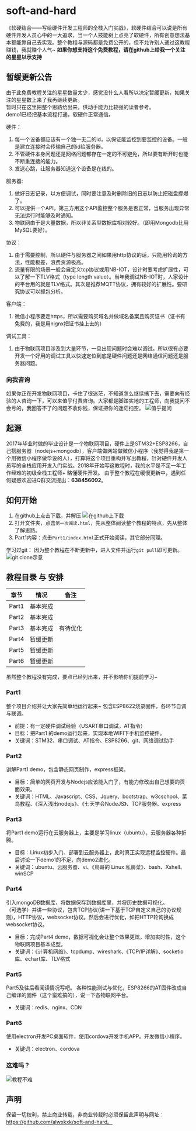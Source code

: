 # soft-and-hard
《软硬结合——写给硬件开发工程师的全栈入门实战》，软硬件结合可以说是所有硬件开发人员心中的一大追求，当一个人技能树上点亮了软硬件，所有创意想法基本都能靠自己去实现。整个教程与源码都是免费公开的，但不允许别人通过这教程赚钱，我就赚个人气~ __如果你想支持这个免费教程，请在github上给我一个关注的星星以示支持__

## 暂缓更新公告
由于此免费教程关注的星星数量太少，感觉没什么人看所以决定暂缓更新，如果关注的星星数上来了我再继续更新。  
暂时只在这里把整个思路给出来，供动手能力比较强的读者参考。  
demo1已经把基本流程打通，软硬件正常通信。  

硬件：
1. 每一个设备都应该有一个独一无二的id，以保证能监控到要监控的设备。一般是建立连接时会传输自己的id给服务器。
2. 不管硬件本身问题还是网络问题都存在一定的不可避免，所以要有断开时也能不断重连接的能力。
3. 发送心跳，让服务器知道这个设备是在线的。

服务器:
1. 做好日志记录，以方便调试，同时要注意及时删除旧的日志以防止把磁盘撑爆了。
2. 可以提供一个API，第三方用这个API监控整个服务是否正常，当服务出现异常无法运行时能够及时通知。
3. 物联网由于是大量数据，所以非关系型数据库相对较好。（即用Mongodb比用MySQL要好）。

协议：
1. 由于需要控制，所以硬件与服务器之间如果用http协议的话，只能用轮询的方法，性能极差，浪费资源极高。
2. 流量有限的场景一般会自定义tcp协议或用NB-IOT，设计时要考虑扩展性，可以了解一下TLV格式（type length value）。当年我调试NB-IOT时，人家设计的平台用的就是TLV格式。其次是推荐MQTT协议，拥有较好的扩展性。要研究协议可以抓包分析。

客户端：
1. 微信小程序要走https，所以需要购买域名并做域名备案且购买证书（证书有免费的，我是用nignx把证书挂上去的）

调试工具：
1. 由于物联网项目涉及到大量环节，一旦出现问题时会难以调试。所以很有必要开发一个好用的调试工具以快速定位到底是硬件问题还是网络通信问题还是服务器问题。


### 向我咨询
如果你正在开发物联网项目，卡住了很迷茫，不知道怎么继续搞下去，需要向有经验的人咨询一下，可以来值乎付费咨询。大家都是脚踏实地的工程师，向我提问不会亏的，我回答不了的问题不收你钱，保证把你的迷茫扫空。
![值乎提问](http://ww1.sinaimg.cn/large/005BIQVbgy1ft1c0p6d4uj30e50idn0d.jpg)


## 起源
2017年毕业时做的毕业设计是一个物联网项目，硬件上是STM32+ESP8266，自己搭服务器（nodejs+mongodb），客户端做网站做微信小程序（我觉得我是第一个用微信小程序做毕设的人），打算将这个项目重构并写出教程，针对硬件开发人员写的全栈应用开发入门实战。2018年开始写这教程时，我的水平是不足一年工作经难的初级全栈工程师+ 略懂硬件开发。
由于整个教程在缓慢更新中，遇到任何疑惑欢迎进Q群交流提出：__638456092__。
## 如何开始
1. 在github上点击下载，并解压
![在github上下载](http://ww1.sinaimg.cn/large/005BIQVbgy1fsr38x82u2j31hc0t4adw.jpg)
2. 打开文件夹，点击`第一次阅读.html`，先从整体阅读整个教程的特点，先从整体了解思路。
3. Part1内容：点击`Part1/index.html`正式开始阅读，其它部分同理。

学习过git：
因为整个教程在不断更新中，进入文件并运行`git pull`即可更新。
![git clone示意](http://ww1.sinaimg.cn/large/005BIQVbgy1fqtnqg91l9g31h30rmu0z.gif)

## 教程目录 与 安排
章节 | 情况 | 备注
------------ | ------------- | -------------
Part1 | 基本完成 |
Part2 | 基本完成 |
Part3 | 基本完成 |有待优化
Part4 | 暂缓更新 | 
Part5 | 暂缓更新 | 
Part6 | 暂缓更新 | 

虽然整个教程没有完成，要点已经列出来，并不影响你们提前学习~
### Part1
整个项目介绍并让大家先简单地运行起来~ 包含ESP8622烧录固件，各环节自调与联调。
- 前提：有一定硬件调试经验（USART串口调试，AT指令）
- 目标：把Part1 的demo运行起来，实现本地WIFI下手机监控硬件。
- 关键词：STM32、串口调试、AT指令、ESP8266、git、网络调试助手
### Part2
讲解Part1 demo，包含静态网页制作，express框架。
- 目标：简单的网页开发与Nodejs应该能入门了，有能力修改出自己想要的页面效果。
- 关键词：HTML、Javascript、CSS、Jquery、bootstrap、w3cschool、菜鸟教程、《深入浅出nodejs》、《七天学会NodeJS》、TCP服务器、express
### Part3
将Part1 demo运行在云服务器上，主要是学习linux（ubuntu），云服务器各种折腾。
- 目标：Linux初步入门、部署到云服务器上，此时真正实现远程监控硬件。最后讨论一下demo1的不足，向demo2进化。
- 关键词：ubuntu、云服务器、vi、《鳥哥的 Linux 私房菜》、bash、Xshell、winSCP
### Part4
引入mongoDB数据库，将数据保存到数据库里，并将历史数据可视化。  
（可选学）并讲一些协议，包含TCP协议(讲一下基于TCP自定义自己的协议规则)，HTTP协议，websocket协议。然后会进行优化，如把HTTP轮询换成websocket协议。
- 目标：完成Part4 demo，数据可视化会让整个效果更炫，增加实时性，这个物联网项目基本成型。
- 关键词：《计算机网络》、tcpdump、wireshark、《TCP/IP详解》、socketio库、echart库、TLV格式
### Part5
Part5及往后看阅读情况写吧。
各种性能测试与优化，ESP8266的AT固件改成自己编译的固件（这个蛮难搞的），说一下各物联网平台。
- 关键词：redis、nginx、CDN
### Part6
使用electron开发PC桌面软件，使用cordova开发手机APP。开发微信小程序。
- 关键词：electron、cordova
### 这难吗？
![教程不难](http://ww1.sinaimg.cn/large/005BIQVbgy1fss6qz59w6j30jj0a2t9h.jpg)

## 声明
保留一切权利，禁止商业转载，非商业转载时必须保留此声明与网址：https://github.com/alwxkxk/soft-and-hard。


